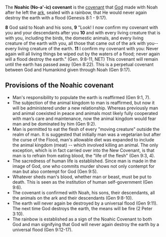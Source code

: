 The **Noahic (No-a'-ic) covenant** is the
[covenant](Covenant "Covenant") that [God](God "God") made with
Noah after he left the [ark](Noah's_Ark "Noah's Ark"), sealed with
a rainbow, that He would never again destroy the earth with a flood
(Genesis 8:1 - 9:17).

**8** God said to Noah and his sons, **9** "Look! I now confirm my
covenant with you and your descendants after you **10** and with
every living creature that is with you, including the birds, the
domestic animals, and every living creature of the earth with you,
all those that came out of the ark with you--every living creature
of the earth. **11** I confirm my covenant with you: Never again
will all living things be wiped out by the waters of a flood; never
again will a flood destroy the earth." (Gen. 9:8-11, NET)
This covenant will remain until the earth has passed away (Gen
8:22). This is a perpetual covenant between God and Humankind given
through Noah (Gen 9:17).

## Provisions of the Noahic covenant

-   Man's responsibility to populate the earth is reaffirmed (Gen
    9:1, 7).
-   The subjection of the animal kingdom to man is reaffirmed, but
    now it will be administered under a new relationship. Whereas
    previously man and animal coexisted in peace and animals most
    likely fully cooperated with man’s care and maintenance, now the
    animal kingdom would fear man and be dominated by him (Gen 9:2).
-   Man is permitted to eat the flesh of every "moving creature"
    outside the realm of man. It is suggested that initially man was a
    vegetarian but after the curse of the Flood, man's allowable diet
    was expanded to include the animal kingdom (meat) -- which involved
    killing an animal. The only exception, which is in fact carried
    over into the New Covenant, is that man is to refrain from eating
    blood, the "life of the flesh" (Gen 9:3, 4).
-   The sacredness of human life is established. Since man is made
    in the image of God, one who commits murder shows not only contempt
    for man but also contempt for God (Gen 9:5).
-   Whatever sheds man's blood, whether man or beast, must be put
    to death. This is seen as the institution of human self-government
    (Gen 9:6).
-   The covenant is confirmed with Noah, his sons, their
    descendants, all the animals on the ark and their descendants (Gen
    9:8-10).
-   The earth will never again be destroyed by a universal flood
    (Gen 9:11). The next time God destroys the earth, the means will be
    fire (2 Peter 3:10).
-   The rainbow is established as a sign of the Noahic Covenant to
    both God and man signifying that God will never again destroy the
    earth by a universal flood (Gen 9:12-17).




